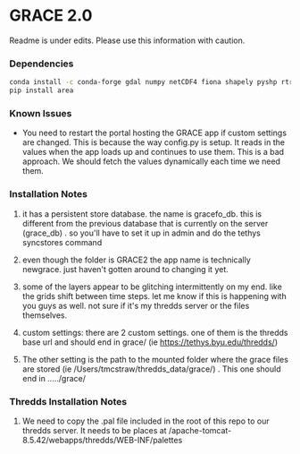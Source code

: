 # GRACE 2.0

Readme is under edits. Please use this information with caution. 

### Dependencies

```bash
conda install -c conda-forge gdal numpy netCDF4 fiona shapely pyshp rtree geojson
pip install area
```

### Known Issues

- You need to restart the portal hosting the GRACE app if custom settings are changed. This is because the way config.py is setup. It reads in the values when the app loads up and continues to use them. This is a bad approach. We should fetch the values dynamically each time we need them. 

### Installation Notes

1. it has a persistent store database.  the name is gracefo_db.  this is different from the previous database that is currently on the server (grace_db) . so you'll have to set it up in admin and do the tethys syncstores command

1. even though the folder is GRACE2 the app name is technically newgrace.  just haven't gotten around to changing it yet.
1. some of the layers appear to be glitching intermittently on my end.  like the grids shift between time steps.  let me know if this is happening with you guys as well.  not sure if it's my thredds server or the files themselves.  

1. custom settings:  there are 2 custom settings.  one of them is the thredds base url and should end in grace/ (ie https://tethys.byu.edu/thredds/)
1. The other setting is the path to the mounted folder where the grace files are stored (ie /Users/tmcstraw/thredds_data/grace/) . This one should end in ...../grace/

### Thredds Installation Notes

1. We need to copy the .pal file included in the root of this repo to our thredds server. It needs to be places at /apache-tomcat-8.5.42/webapps/thredds/WEB-INF/palettes